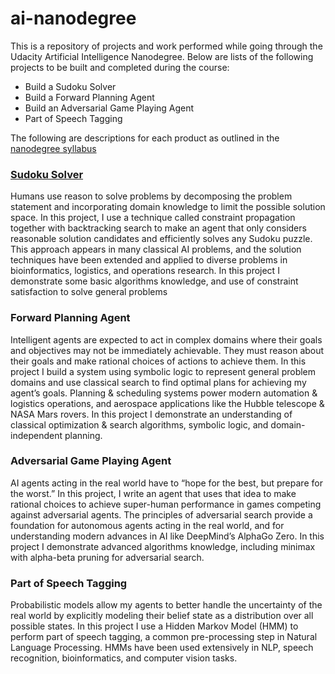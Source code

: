 # ai-nanodegree

This is a repository of projects and work performed while going through the Udacity Artificial Intelligence Nanodegree. Below are lists of the following projects to be built and completed during the course:

<ul>
<li>Build a Sudoku Solver
<li>Build a Forward Planning Agent
<li>Build an Adversarial Game Playing Agent
<li>Part of Speech Tagging
</ul>


The following are descriptions for each product as outlined in the <a href="https://d20vrrgs8k4bvw.cloudfront.net/documents/en-US/Artificial+Intelligence+Nanodegree+Syllabus.pdf?utm_campaign=acq_100_auto_ndxxx_syllabus_na&utm_source=blueshift&utm_medium=email&utm_content=acq_100_auto_ndxxx_auto-syllabus_na&bsft_clkid=8b1cc4c6-63d7-4027-b10f-446314a8aba2&bsft_uid=a8480cea-e6c2-42c0-8361-dd763f7fb35a&bsft_mid=17683981-b666-49e3-8d28-4d66ca67396a&bsft_eid=063b0846-68f4-0fd6-1512-dae12f602902&bsft_txnid=245202c0-a707-4a52-99f3-04ab5a6d9370">nanodegree syllabus</a>


<a href="https://github.com/alekzandr/ai-nanodegree/tree/master/Sudoku"><h3>Sudoku Solver</h3></a>
Humans use reason to solve problems by decomposing the problem statement and incorporating domain
knowledge to limit the possible solution space. In this project, I use a technique called constraint
propagation together with backtracking search to make an agent that only considers reasonable solution
candidates and efficiently solves any Sudoku puzzle. This approach appears in many classical AI problems,
and the solution techniques have been extended and applied to diverse problems in bioinformatics,
logistics, and operations research. In this project I demonstrate some basic algorithms knowledge, and use of constraint
satisfaction to solve general problems


<h3>Forward Planning Agent</h3>
Intelligent agents are expected to act in complex domains where their goals and objectives may not be
immediately achievable. They must reason about their goals and make rational choices of actions to achieve
them. In this project I build a system using symbolic logic to represent general problem domains and
use classical search to find optimal plans for achieving my agent’s goals. Planning & scheduling systems
power modern automation & logistics operations, and aerospace applications like the Hubble telescope &
NASA Mars rovers. In this project I demonstrate an understanding of classical optimization & search algorithms,
symbolic logic, and domain-independent planning.


<h3>Adversarial Game Playing Agent</h3>
AI agents acting in the real world have to “hope for the best, but prepare for the worst.” In this project, I 
write an agent that uses that idea to make rational choices to achieve super-human performance in
games competing against adversarial agents. The principles of adversarial search provide a foundation for
autonomous agents acting in the real world, and for understanding modern advances in AI like DeepMind’s
AlphaGo Zero. In this project I demonstrate advanced algorithms knowledge, including minimax with alpha-beta
pruning for adversarial search.


<h3>Part of Speech Tagging</h3>
Probabilistic models allow my agents to better handle the uncertainty of the real world by explicitly
modeling their belief state as a distribution over all possible states. In this project I use a Hidden
Markov Model (HMM) to perform part of speech tagging, a common pre-processing step in Natural
Language Processing. HMMs have been used extensively in NLP, speech recognition, bioinformatics, and
computer vision tasks.
